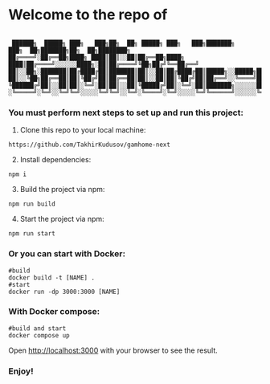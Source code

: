 # Welcome to the repo of

````

 ██████╗  █████╗ ███╗   ███╗██╗  ██╗ █████╗ ███╗   ███╗███████╗      ███╗  ██╗███████╗██╗  ██╗████████╗
██╔════╝░██╔══██╗████╗ ████║██║░░██║██╔══██╗████╗ ████║██╔════╝░░░░░░████╗░██║██╔════╝╚██╗██╔╝╚══██╔══╝
██║░░██╗░███████║██╔████╔██║███████║██║░░██║██╔████╔██║█████╗░░█████╗██╔██╗██║█████╗░░░╚███╔╝░░░░██║░░░
██║░░╚██╗██╔══██║██║╚██╔╝██║██╔══██║██║░░██║██║╚██╔╝██║██╔══╝░░╚════╝██║╚████║██╔══╝░░░██╔██╗░░░░██║░░░
╚██████╔╝██║░░██║██║░╚═╝░██║██║░░██║╚█████╔╝██║░╚═╝░██║███████╗░░░░░░██║░╚███║███████╗██╔╝╚██╗░░░██║░░░
░╚═════╝░╚═╝░░╚═╝╚═╝░░░░░╚═╝╚═╝░░╚═╝░╚════╝░╚═╝░░░░░╚═╝╚══════╝░░░░░░╚═╝░░╚══╝╚══════╝╚═╝░░╚═╝░░░╚═╝░░░
````

### You must perform next steps to set up and run this project:
1. Clone this repo to your local machine:
````
https://github.com/TakhirKudusov/gamhome-next
````
2. Install dependencies:
````
npm i
````
3. Build the project via npm:
````
npm run build
````
4. Start the project via npm:
````
npm run start
````
### Or you can start with Docker:
````
#build
docker build -t [NAME] .
#start
docker run -dp 3000:3000 [NAME]
````
### With Docker compose:
````
#build and start
docker compose up
````
Open [http://localhost:3000](http://localhost:3000) with your browser to see the result.

### Enjoy!